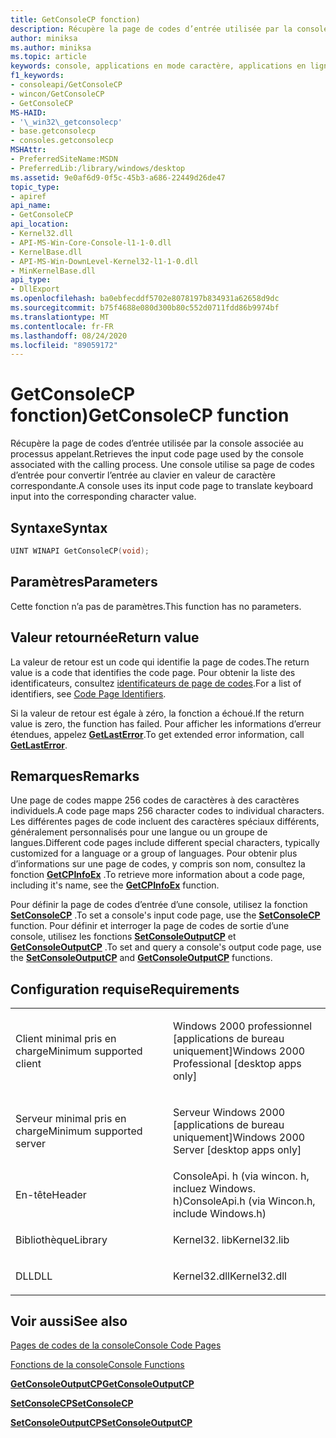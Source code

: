 ```yaml
---
title: GetConsoleCP fonction)
description: Récupère la page de codes d’entrée utilisée par la console associée au processus appelant.
author: miniksa
ms.author: miniksa
ms.topic: article
keywords: console, applications en mode caractère, applications en ligne de commande, applications Terminal Server, API de console
f1_keywords:
- consoleapi/GetConsoleCP
- wincon/GetConsoleCP
- GetConsoleCP
MS-HAID:
- '\_win32\_getconsolecp'
- base.getconsolecp
- consoles.getconsolecp
MSHAttr:
- PreferredSiteName:MSDN
- PreferredLib:/library/windows/desktop
ms.assetid: 9e0af6d9-0f5c-45b3-a686-22449d26de47
topic_type:
- apiref
api_name:
- GetConsoleCP
api_location:
- Kernel32.dll
- API-MS-Win-Core-Console-l1-1-0.dll
- KernelBase.dll
- API-MS-Win-DownLevel-Kernel32-l1-1-0.dll
- MinKernelBase.dll
api_type:
- DllExport
ms.openlocfilehash: ba0ebfecddf5702e8078197b834931a62658d9dc
ms.sourcegitcommit: b75f4688e080d300b80c552d0711fdd86b9974bf
ms.translationtype: MT
ms.contentlocale: fr-FR
ms.lasthandoff: 08/24/2020
ms.locfileid: "89059172"
---
```

# <a name="getconsolecp-function"></a><span data-ttu-id="f5629-104">GetConsoleCP fonction)</span><span class="sxs-lookup"><span data-stu-id="f5629-104">GetConsoleCP function</span></span>


<span data-ttu-id="f5629-105">Récupère la page de codes d’entrée utilisée par la console associée au processus appelant.</span><span class="sxs-lookup"><span data-stu-id="f5629-105">Retrieves the input code page used by the console associated with the calling process.</span></span> <span data-ttu-id="f5629-106">Une console utilise sa page de codes d’entrée pour convertir l’entrée au clavier en valeur de caractère correspondante.</span><span class="sxs-lookup"><span data-stu-id="f5629-106">A console uses its input code page to translate keyboard input into the corresponding character value.</span></span>

<a name="syntax"></a><span data-ttu-id="f5629-107">Syntaxe</span><span class="sxs-lookup"><span data-stu-id="f5629-107">Syntax</span></span>
------

```C
UINT WINAPI GetConsoleCP(void);
```

<a name="parameters"></a><span data-ttu-id="f5629-108">Paramètres</span><span class="sxs-lookup"><span data-stu-id="f5629-108">Parameters</span></span>
----------

<span data-ttu-id="f5629-109">Cette fonction n’a pas de paramètres.</span><span class="sxs-lookup"><span data-stu-id="f5629-109">This function has no parameters.</span></span>

<a name="return-value"></a><span data-ttu-id="f5629-110">Valeur retournée</span><span class="sxs-lookup"><span data-stu-id="f5629-110">Return value</span></span>
------------

<span data-ttu-id="f5629-111">La valeur de retour est un code qui identifie la page de codes.</span><span class="sxs-lookup"><span data-stu-id="f5629-111">The return value is a code that identifies the code page.</span></span> <span data-ttu-id="f5629-112">Pour obtenir la liste des identificateurs, consultez [identificateurs de page de codes](https://msdn.microsoft.com/library/windows/desktop/dd317756).</span><span class="sxs-lookup"><span data-stu-id="f5629-112">For a list of identifiers, see [Code Page Identifiers](https://msdn.microsoft.com/library/windows/desktop/dd317756).</span></span>

<span data-ttu-id="f5629-113">Si la valeur de retour est égale à zéro, la fonction a échoué.</span><span class="sxs-lookup"><span data-stu-id="f5629-113">If the return value is zero, the function has failed.</span></span> <span data-ttu-id="f5629-114">Pour afficher les informations d’erreur étendues, appelez [**GetLastError**](https://msdn.microsoft.com/library/windows/desktop/ms679360).</span><span class="sxs-lookup"><span data-stu-id="f5629-114">To get extended error information, call [**GetLastError**](https://msdn.microsoft.com/library/windows/desktop/ms679360).</span></span>

<a name="remarks"></a><span data-ttu-id="f5629-115">Remarques</span><span class="sxs-lookup"><span data-stu-id="f5629-115">Remarks</span></span>
-------

<span data-ttu-id="f5629-116">Une page de codes mappe 256 codes de caractères à des caractères individuels.</span><span class="sxs-lookup"><span data-stu-id="f5629-116">A code page maps 256 character codes to individual characters.</span></span> <span data-ttu-id="f5629-117">Les différentes pages de code incluent des caractères spéciaux différents, généralement personnalisés pour une langue ou un groupe de langues.</span><span class="sxs-lookup"><span data-stu-id="f5629-117">Different code pages include different special characters, typically customized for a language or a group of languages.</span></span> <span data-ttu-id="f5629-118">Pour obtenir plus d’informations sur une page de codes, y compris son nom, consultez la fonction [**GetCPInfoEx**](https://msdn.microsoft.com/library/windows/desktop/dd318081) .</span><span class="sxs-lookup"><span data-stu-id="f5629-118">To retrieve more information about a code page, including it's name, see the [**GetCPInfoEx**](https://msdn.microsoft.com/library/windows/desktop/dd318081) function.</span></span>

<span data-ttu-id="f5629-119">Pour définir la page de codes d’entrée d’une console, utilisez la fonction [**SetConsoleCP**](setconsolecp.md) .</span><span class="sxs-lookup"><span data-stu-id="f5629-119">To set a console's input code page, use the [**SetConsoleCP**](setconsolecp.md) function.</span></span> <span data-ttu-id="f5629-120">Pour définir et interroger la page de codes de sortie d’une console, utilisez les fonctions [**SetConsoleOutputCP**](setconsoleoutputcp.md) et [**GetConsoleOutputCP**](getconsoleoutputcp.md) .</span><span class="sxs-lookup"><span data-stu-id="f5629-120">To set and query a console's output code page, use the [**SetConsoleOutputCP**](setconsoleoutputcp.md) and [**GetConsoleOutputCP**](getconsoleoutputcp.md) functions.</span></span>

<a name="requirements"></a><span data-ttu-id="f5629-121">Configuration requise</span><span class="sxs-lookup"><span data-stu-id="f5629-121">Requirements</span></span>
------------

<table>
<colgroup>
<col width="50%" />
<col width="50%" />
</colgroup>
<tbody>
<tr class="odd">
<td><p><span data-ttu-id="f5629-122">Client minimal pris en charge</span><span class="sxs-lookup"><span data-stu-id="f5629-122">Minimum supported client</span></span></p></td>
<td><p><span data-ttu-id="f5629-123">Windows 2000 professionnel [applications de bureau uniquement]</span><span class="sxs-lookup"><span data-stu-id="f5629-123">Windows 2000 Professional [desktop apps only]</span></span></p></td>
</tr>
<tr class="even">
<td><p><span data-ttu-id="f5629-124">Serveur minimal pris en charge</span><span class="sxs-lookup"><span data-stu-id="f5629-124">Minimum supported server</span></span></p></td>
<td><p><span data-ttu-id="f5629-125">Serveur Windows 2000 [applications de bureau uniquement]</span><span class="sxs-lookup"><span data-stu-id="f5629-125">Windows 2000 Server [desktop apps only]</span></span></p></td>
</tr>
<tr class="odd">
<td><p><span data-ttu-id="f5629-126">En-tête</span><span class="sxs-lookup"><span data-stu-id="f5629-126">Header</span></span></p></td>
<td><span data-ttu-id="f5629-127">ConsoleApi. h (via wincon. h, incluez Windows. h)</span><span class="sxs-lookup"><span data-stu-id="f5629-127">ConsoleApi.h (via Wincon.h, include Windows.h)</span></span></td>
</tr>
<tr class="even">
<td><p><span data-ttu-id="f5629-128">Bibliothèque</span><span class="sxs-lookup"><span data-stu-id="f5629-128">Library</span></span></p></td>
<td><span data-ttu-id="f5629-129">Kernel32. lib</span><span class="sxs-lookup"><span data-stu-id="f5629-129">Kernel32.lib</span></span></td>
</tr>
<tr class="odd">
<td><p><span data-ttu-id="f5629-130">DLL</span><span class="sxs-lookup"><span data-stu-id="f5629-130">DLL</span></span></p></td>
<td><span data-ttu-id="f5629-131">Kernel32.dll</span><span class="sxs-lookup"><span data-stu-id="f5629-131">Kernel32.dll</span></span></td>
</tr>
<tr class="even">
</tr>
<tr class="odd">
</tr>
<tr class="even">
</tr>
</tbody>
</table>

## <a name="span-idsee_alsospansee-also"></a><span data-ttu-id="f5629-132"><span id="see_also"></span>Voir aussi</span><span class="sxs-lookup"><span data-stu-id="f5629-132"><span id="see_also"></span>See also</span></span>


[<span data-ttu-id="f5629-133">Pages de codes de la console</span><span class="sxs-lookup"><span data-stu-id="f5629-133">Console Code Pages</span></span>](console-code-pages.md)

[<span data-ttu-id="f5629-134">Fonctions de la console</span><span class="sxs-lookup"><span data-stu-id="f5629-134">Console Functions</span></span>](console-functions.md)

[<span data-ttu-id="f5629-135">**GetConsoleOutputCP**</span><span class="sxs-lookup"><span data-stu-id="f5629-135">**GetConsoleOutputCP**</span></span>](getconsoleoutputcp.md)

[<span data-ttu-id="f5629-136">**SetConsoleCP**</span><span class="sxs-lookup"><span data-stu-id="f5629-136">**SetConsoleCP**</span></span>](setconsolecp.md)

[<span data-ttu-id="f5629-137">**SetConsoleOutputCP**</span><span class="sxs-lookup"><span data-stu-id="f5629-137">**SetConsoleOutputCP**</span></span>](setconsoleoutputcp.md)

 

 




